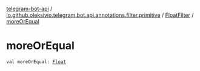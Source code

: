 [telegram-bot-api](../../index.md) / [io.github.oleksivio.telegram.bot.api.annotations.filter.primitive](../index.md) / [FloatFilter](index.md) / [moreOrEqual](./more-or-equal.md)

# moreOrEqual

`val moreOrEqual: `[`Float`](https://kotlinlang.org/api/latest/jvm/stdlib/kotlin/-float/index.html)